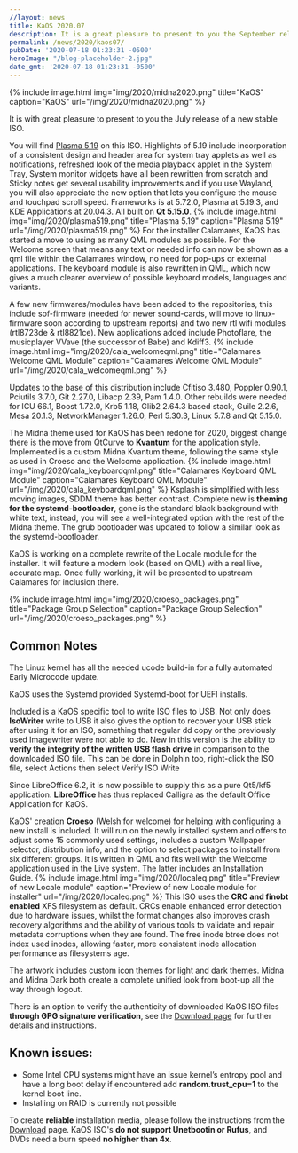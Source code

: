 ```yaml
---
//layout: news
title: KaOS 2020.07
description: It is a great pleasure to present to you the September release of a new stable ISO.
permalink: /news/2020/kaos07/
pubDate: '2020-07-18 01:23:31 -0500'
heroImage: "/blog-placeholder-2.jpg"
date_gmt: '2020-07-18 01:23:31 -0500'
---
```


{% include image.html
            img="img/2020/midna2020.png"
            title="KaOS"
            caption="KaOS"
            url="/img/2020/midna2020.png" %}
            
It is with great pleasure to present to you the July release of a new stable ISO. 

You will find [Plasma 5.19](https://kde.org/announcements/plasma-5.19.0) on this ISO. Highlights of 5.19 include incorporation of a consistent design and header area for system tray applets as well as notifications, refreshed look of the media playback applet in the System Tray, System monitor widgets have all been rewritten from scratch and Sticky notes get several usability improvements and if you use Wayland, you will also appreciate the new option that lets you configure the mouse and touchpad scroll speed.             Frameworks is at 5.72.0, Plasma at 5.19.3, and KDE Applications at 20.04.3. All built on **Qt 5.15.0**.
{% include image.html
            img="img/2020/plasma519.png"
            title="Plasma 5.19"
            caption="Plasma 5.19"
            url="/img/2020/plasma519.png" %}
For the installer Calamares, KaOS has started a move to using as many QML modules as possible. For the Welcome screen that means any text or needed info can now be shown as a qml file within the Calamares window, no need for pop-ups or external applications. The keyboard module is also rewritten in QML, which now gives a much clearer overview of possible keyboard models, languages and variants.

A few new firmwares/modules have been added to the repositories, this include sof-firmware (needed for newer sound-cards, will move to linux-firmware soon according to upstream reports) and two new rtl wifi modules (rtl8723de & rtl8821ce). New applications added include Photoflare, the musicplayer VVave (the successor of Babe) and Kdiff3.
{% include image.html
            img="img/2020/cala_welcomeqml.png"
            title="Calamares Welcome QML Module"
            caption="Calamares Welcome QML Module"
            url="/img/2020/cala_welcomeqml.png" %}
            
Updates to the base of this distribution include Cfitiso 3.480, Poppler 0.90.1, Pciutils 3.7.0, Git 2.27.0, Libacp 2.39, Pam 1.4.0. Other rebuilds were needed for ICU 66.1, Boost 1.72.0, Krb5 1.18, Glib2 2.64.3 based stack, Guile 2.2.6, Mesa 20.1.3, NetworkManager 1.26.0, Perl 5.30.3, Linux 5.7.8 and Qt 5.15.0. 


The Midna theme used for KaOS has been redone for 2020, biggest change there is the move from QtCurve to **Kvantum** for the application style.  Implemented is a custom Midna Kvantum theme, following the same style as used in Croeso and the Welcome application. 
{% include image.html
            img="img/2020/cala_keyboardqml.png"
            title="Calamares Keyboard QML Module"
            caption="Calamares Keyboard QML Module"
            url="/img/2020/cala_keyboardqml.png" %}
Ksplash is simplified with less moving images, SDDM theme has better contrast.  Complete new is **theming for the systemd-bootloader**, gone is the standard black background with white text, instead, you will see a well-integrated option with the rest of the Midna theme.  The grub bootloader was updated to follow a similar look as the systemd-bootloader.

KaOS is working on a complete rewrite of the Locale module for the installer.  It will feature a modern look (based on QML) with a real live, accurate map.  Once fully working, it will be presented to upstream Calamares for inclusion there.

{% include image.html
            img="img/2020/croeso_packages.png"
            title="Package Group Selection"
            caption="Package Group Selection"
            url="/img/2020/croeso_packages.png" %}

## Common Notes
The Linux kernel has all the needed ucode build-in for a fully automated Early Microcode update. 

KaOS uses the Systemd provided Systemd-boot for UEFI installs.

Included is a KaOS specific tool to write ISO files to USB. Not only does **IsoWriter** write to USB it also gives the option to recover your USB stick after using it for an ISO, something that regular dd copy or the previously used Imagewriter were not able to do.  New in this version is the ability to **verify the integrity of the written USB flash drive** in comparison to the downloaded ISO file.  This can be done in Dolphin too, right-click the ISO file, select Actions then select Verify ISO Write 

Since LibreOffice 6.2, it is now possible to supply this as a pure Qt5/kf5 application. **LibreOffice** has thus replaced Calligra as the default Office Application for KaOS.

KaOS' creation **Croeso** (Welsh for welcome) for helping with configuring a new install is included. It will run on the newly installed system and offers to adjust some 15 commonly used settings, includes a custom Wallpaper selector, distribution info, and the option to select packages to install from six different groups.  It is written in QML and fits well with the Welcome application used in the Live system.  The latter includes an Installation Guide.
{% include image.html
            img="img/2020/localeq.png"
            title="Preview of new Locale module"
            caption="Preview of new Locale module for installer"
            url="/img/2020/localeq.png" %}
This ISO uses the **CRC and finobt enabled** XFS filesystem as default. CRCs enable enhanced error detection due to hardware issues, whilst the format changes also improves crash recovery algorithms and the ability of various tools to validate and repair metadata corruptions when they are found. The free inode btree does not index used inodes, allowing faster, more consistent inode allocation performance as filesystems age.

The artwork includes custom icon themes for light and dark themes. Midna and Midna Dark both create a complete unified look from boot-up all the way through logout.

There is an option to verify the authenticity of downloaded KaOS ISO files **through GPG signature verification**, see the [Download page](https://kaosx.us/pages/download/#authenticity-check) for further details and instructions.

## Known issues:
* Some Intel CPU systems might have an issue kernel’s entropy pool and have a long boot delay if encountered add **random.trust_cpu=1** to the kernel boot line.
* Installing on RAID is currently not possible

To create **reliable** installation media, please follow the instructions from the [Download](http://kaosx.us/download/) page. KaOS ISO's **do not support Unetbootin or Rufus**, and DVDs need a burn speed **no higher than 4x**.

